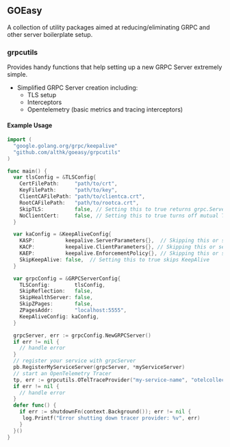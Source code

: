 #

## GOEasy

A collection of utility packages aimed at reducing/eliminating GRPC and other server boilerplate setup.

### grpcutils

Provides handy functions that help setting up a new GRPC Server extremely simple.

* Simplified GRPC Server creation including:
  * TLS setup
  * Interceptors
  * Opentelemetry (basic metrics and tracing interceptors)

#### Example Usage

```go
import (
  "google.golang.org/grpc/keepalive"
  "github.com/althk/goeasy/grpcutils"
)

func main() {
  var tlsConfig = &TLSConfig{
    CertFilePath:     "path/to/crt",
    KeyFilePath:      "path/to/key",
    ClientCAFilePath: "path/to/clientca.crt",
    RootCAFilePath:   "path/to/rootca.crt",
    SkipTLS:          false, // Setting this to true returns grpc.Server with Insecure creds
    NoClientCert:     false, // Setting this to true turns off mutual TLS auth and does only server auth
  }

  var kaConfig = &KeepAliveConfig{
    KASP:          keepalive.ServerParameters{},  // Skipping this or sending the empty struct will initialize with default values
    KACP:          keepalive.ClientParameters{}, // Skipping this or sending the empty struct will initialize with default values
    KAEP:          keepalive.EnforcementPolicy{}, // Skipping this or sending the empty struct will initialize with default values
    SkipKeepAlive: false,  // Setting this to true skips KeepAlive
  }

  var grpcConfig = &GRPCServerConfig{
    TLSConfig:        tlsConfig,
    SkipReflection:   false,
    SkipHealthServer: false,
    SkipZPages:       false,
    ZPagesAddr:       "localhost:5555",
    KeepAliveConfig: kaConfig,
  }

  grpcServer, err := grpcConfig.NewGRPCServer()
  if err != nil {
    // handle error
  }
  // register your service with grpcServer
  pb.RegisterMyServiceServer(grpcServer, *myServiceServer)
  // start an OpenTelemetry Tracer
  tp, err := grpcutils.OTelTraceProvider("my-service-name", "otelcollector1:4317")
  if err != nil {
    // handle error
  }
  defer func() {
    if err := shutdownFn(context.Background()); err != nil {
     log.Printf("Error shutting down tracer provider: %v", err)
    }
  }()
}
```
